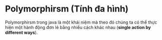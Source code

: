 # Polymorphirsm (Tính đa hình)
Polymorphirsm trong java là một khái niệm mà theo đó chúng ta có thể thực hiện một hành động đơn lẻ bằng nhiều cách khác nhau (**single action by different ways**).
